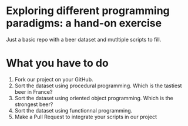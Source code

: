 # Exploring different programming paradigms: a hand-on exercise
Just a basic repo with a beer dataset and mutltiple scripts to fill.

# What you have to do

1. Fork our project on your GitHub.
2. Sort the dataset using procedural programming. Which is the tastiest beer in France?
3. Sort the dataset using oriented object programming. Which is the strongest beer?
4. Sort the dataset using functionnal programming. 
5. Make a Pull Request to integrate your scripts in our project
